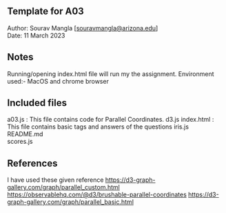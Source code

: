 ## Template for A03

Author: Sourav Mangla [souravmangla@arizona.edu]  
Date: 11 March 2023

## Notes
Running/opening index.html file will run my the assignment. Environment used:- MacOS and chrome browser

## Included files

a03.js : This file contains code for Parallel Coordinates.
d3.js
index.html : This file contains basic tags and answers of the questions
iris.js
README.md  
scores.js

## References

I have used these given reference
https://d3-graph-gallery.com/graph/parallel_custom.html
https://observablehq.com/@d3/brushable-parallel-coordinates
https://d3-graph-gallery.com/graph/parallel_basic.html
